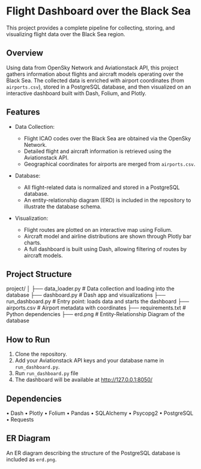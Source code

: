 # Flight Dashboard over the Black Sea

This project provides a complete pipeline for collecting, storing, and visualizing flight data over the Black Sea region.

## Overview

Using data from OpenSky Network and Aviationstack API, this project gathers information about flights and aircraft models operating over the Black Sea. The collected data is enriched with airport coordinates (from `airports.csv`), stored in a PostgreSQL database, and then visualized on an interactive dashboard built with Dash, Folium, and Plotly.

## Features

- Data Collection: 
  - Flight ICAO codes over the Black Sea are obtained via the OpenSky Network.
  - Detailed flight and aircraft information is retrieved using the Aviationstack API.
  - Geographical coordinates for airports are merged from `airports.csv`.

- Database:
  - All flight-related data is normalized and stored in a PostgreSQL database.
  - An entity-relationship diagram (ERD) is included in the repository to illustrate the database schema.

- Visualization:
  - Flight routes are plotted on an interactive map using Folium.
  - Aircraft model and airline distributions are shown through Plotly bar charts.
  - A full dashboard is built using Dash, allowing filtering of routes by aircraft models.

## Project Structure

project/
│
├── data_loader.py        # Data collection and loading into the database
├── dashboard.py          # Dash app and visualizations
├── run_dashboard.py      # Entry point: loads data and starts the dashboard
├── airports.csv          # Airport metadata with coordinates
├── requirements.txt      # Python dependencies
├── erd.png               # Entity-Relationship Diagram of the database


## How to Run

1. Clone the repository.
2. Add your Aviationstack API keys and your database name in `run_dashboard.py`.
3. Run `run_dashboard.py` file
4. The dashboard will be available at http://127.0.0.1:8050/ 

## Dependencies
 • Dash
 • Plotly
 • Folium
 • Pandas
 • SQLAlchemy
 • Psycopg2
 • PostgreSQL
 • Requests

## ER Diagram

An ER diagram describing the structure of the PostgreSQL database is included as `erd.png`.
